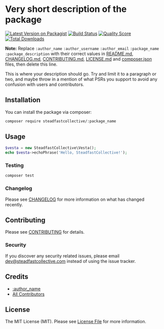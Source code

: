 # Very short description of the package

[![Latest Version on Packagist](https://img.shields.io/packagist/v/steadfastcollective/:package_name.svg?style=flat-square)](https://packagist.org/packages/steadfastcollective/:package_name)
[![Build Status](https://img.shields.io/travis/steadfastcollective/:package_name/master.svg?style=flat-square)](https://travis-ci.org/steadfastcollective/:package_name)
[![Quality Score](https://img.shields.io/scrutinizer/g/steadfastcollective/:package_name.svg?style=flat-square)](https://scrutinizer-ci.com/g/steadfastcollective/:package_name)
[![Total Downloads](https://img.shields.io/packagist/dt/steadfastcollective/:package_name.svg?style=flat-square)](https://packagist.org/packages/steadfastcollective/:package_name)

**Note:** Replace ```:author_name``` ```:author_username``` ```:author_email``` ```:package_name``` ```:package_description``` with their correct values in [README.md](README.md), [CHANGELOG.md](CHANGELOG.md), [CONTRIBUTING.md](CONTRIBUTING.md), [LICENSE.md](LICENSE.md) and [composer.json](composer.json) files, then delete this line.

This is where your description should go. Try and limit it to a paragraph or two, and maybe throw in a mention of what PSRs you support to avoid any confusion with users and contributors.

## Installation

You can install the package via composer:

```bash
composer require steadfastcollective/:package_name
```

## Usage

``` php
$vesta = new SteadfastCollective\Vesta();
echo $vesta->echoPhrase('Hello, SteadfastCollective!');
```

### Testing

``` bash
composer test
```

### Changelog

Please see [CHANGELOG](CHANGELOG.md) for more information on what has changed recently.

## Contributing

Please see [CONTRIBUTING](CONTRIBUTING.md) for details.

### Security

If you discover any security related issues, please email dev@steadfastcollective.com instead of using the issue tracker.

## Credits

- [:author_name](https://github.com/:author_username)
- [All Contributors](../../contributors)

## License

The MIT License (MIT). Please see [License File](LICENSE.md) for more information.
